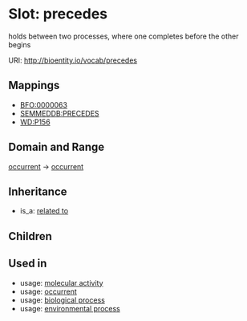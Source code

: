 # Slot: precedes


holds between two processes, where one completes before the other begins

URI: http://bioentity.io/vocab/precedes
## Mappings

 * [BFO:0000063](http://purl.obolibrary.org/obo/BFO_0000063)
 * [SEMMEDDB:PRECEDES](http://purl.obolibrary.org/obo/SEMMEDDB_PRECEDES)
 * [WD:P156](http://purl.obolibrary.org/obo/WD_P156)
## Domain and Range

[occurrent](Occurrent.md) -> [occurrent](Occurrent.md)
## Inheritance

 *  is_a: [related to](related_to.md)
## Children

## Used in

 *  usage: [molecular activity](MolecularActivity.md)
 *  usage: [occurrent](Occurrent.md)
 *  usage: [biological process](BiologicalProcess.md)
 *  usage: [environmental process](EnvironmentalProcess.md)
